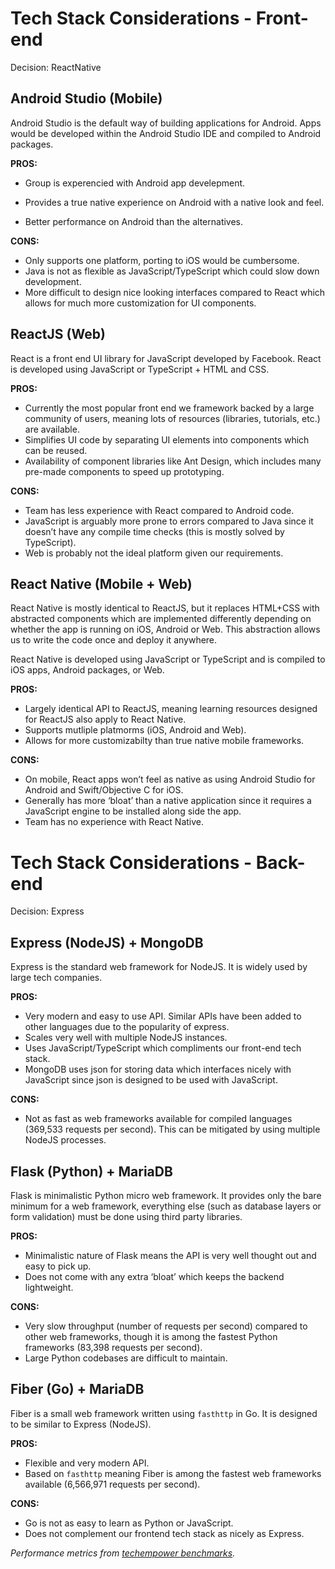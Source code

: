 # Tech Stack Considerations - Front-end

Decision: ReactNative

## Android Studio (Mobile)

Android Studio is the default way of building applications for Android. Apps would be developed within the Android Studio IDE and compiled to Android packages.

**PROS:**

- Group is experencied with Android app develepment.

- Provides a true native experience on Android with a native look and feel.

- Better performance on Android than the alternatives.

**CONS:**

- Only supports one platform, porting to iOS would be cumbersome.
- Java is not as flexible as JavaScript/TypeScript which could slow down development.
- More difficult to design nice looking interfaces compared to React which allows for much more customization for UI components.

## ReactJS (Web)

React is a front end UI library for JavaScript developed by Facebook. React is developed using JavaScript or TypeScript + HTML and CSS.

**PROS:**

- Currently the most popular front end we framework backed by a large community of users, meaning lots of resources (libraries, tutorials, etc.) are available.
- Simplifies UI code by separating UI elements into components which can be reused.
- Availability of component libraries like Ant Design, which includes many pre-made components to speed up prototyping.

**CONS:**

- Team has less experience with React compared to Android code.
- JavaScript is arguably more prone to errors compared to Java since it doesn’t have any compile time checks (this is mostly solved by TypeScript).
- Web is probably not the ideal platform given our requirements.

## React Native (Mobile + Web)

React Native is mostly identical to ReactJS, but it replaces HTML+CSS with abstracted components which are implemented differently depending on whether the app is running on iOS, Android or Web. This abstraction  allows us to write the code once and deploy it anywhere.

React Native is developed using JavaScript or TypeScript and is compiled to iOS apps, Android packages, or Web.

**PROS:**

- Largely identical API to ReactJS, meaning learning resources designed for ReactJS also apply to React Native.
- Supports mutliple platmorms (iOS, Android and Web).
- Allows for more customizabilty than true native mobile frameworks.

**CONS:**

- On mobile, React apps won’t feel as native as using Android Studio for Android and Swift/Objective C for iOS.
- Generally has more ‘bloat’ than a native application since it requires a JavaScript engine to be installed along side the app.
- Team has no experience with React Native.

# Tech Stack Considerations - Back-end

Decision: Express

## Express (NodeJS) + MongoDB

Express is the standard web framework for NodeJS. It is widely used by large tech companies.

**PROS:**

- Very modern and easy to use API. Similar APIs have been added to other languages due to the popularity of express.
- Scales very well with multiple NodeJS instances.
- Uses JavaScript/TypeScript which compliments our front-end tech stack.
- MongoDB uses json for storing data which interfaces nicely with JavaScript since json is designed to be used with JavaScript.

**CONS:**

- Not as fast as web frameworks available for compiled languages (369,533 requests per second). This can be mitigated by using multiple NodeJS processes.

## Flask (Python) + MariaDB

Flask is minimalistic Python micro web framework. It provides only the bare minimum for a web framework, everything else (such as database layers or form validation) must be done using third party libraries.

**PROS:**

- Minimalistic nature of Flask means the API is very well thought out and easy to pick up.
- Does not come with any extra ‘bloat’ which keeps the backend lightweight.

**CONS:**

- Very slow throughput (number of requests per second) compared to other web frameworks, though it is among the fastest Python frameworks (83,398 requests per second).
- Large Python codebases are difficult to maintain.

## Fiber (Go) + MariaDB

Fiber is a small web framework written using `fasthttp` in Go. It is designed to be similar to Express (NodeJS).

**PROS:**

- Flexible and very modern API.
- Based on `fasthttp` meaning Fiber is among the fastest web frameworks available (6,566,971 requests per second).

**CONS:**

- Go is not as easy to learn as Python or JavaScript.
- Does not complement our frontend tech stack as nicely as Express.

*Performance metrics from [techempower benchmarks](https://www.techempower.com/benchmarks/#section=data-r19&hw=ph&test=composite&a=2).*





